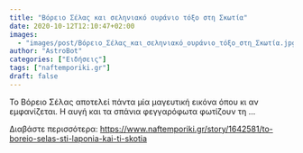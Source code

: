 ```yaml
---
title: "Βόρειο Σέλας και σεληνιακό ουράνιο τόξο στη Σκωτία"
date: 2020-10-12T12:10:47+02:00
images:
  - "images/post/Βόρειο_Σέλας_και_σεληνιακό_ουράνιο_τόξο_στη_Σκωτία.jpg"
author: "AstroBot"
categories: ["Ειδήσεις"]
tags: ["naftemporiki.gr"]
draft: false
---
```


Το Βόρειο Σέλας αποτελεί πάντα μία μαγευτική εικόνα όπου κι αν εμφανίζεται. Η αυγή και τα σπάνια φεγγαρόφωτα φωτίζουν τη ...

Διαβάστε περισσότερα: https://www.naftemporiki.gr/story/1642581/to-boreio-selas-sti-laponia-kai-ti-skotia
